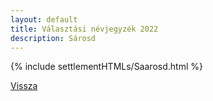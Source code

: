```yaml
---
layout: default
title: Választási névjegyzék 2022
description: Sárosd
---
```


{% include settlementHTMLs/Saarosd.html %}

[Vissza](./)